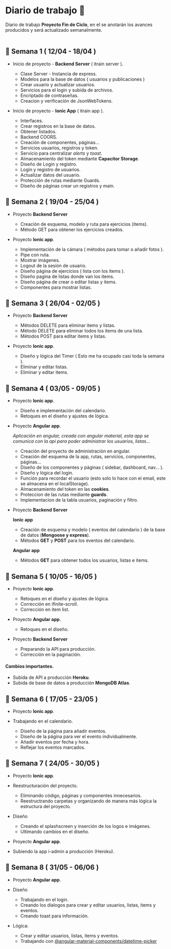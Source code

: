 # Diario de trabajo :notebook:

Diario de trabajo **Proyecto Fin de Ciclo**, en el se anotarán los avances producidos y será actualizado semanalmente.
<br>
<br>

## :calendar: Semana **1** ( 12/04 - 18/04 )

-   Inicio de proyecto - **Backend Server** ( itrain server ).

    -   Clase Server - Instancia de express.
    -   Modelos para la base de datos ( usuarios y publicaciones )
    -   Crear usuario y actualizar usuarios.
    -   Servicios para el login y subida de archivos.
    -   Encriptado de contraseñas.
    -   Creacion y verificación de JsonWebTokens.

*   Inicio de proyecto - **Ionic App** ( itrain app ).

    -   Interfaces.
    -   Crear registros en la base de datos.
    -   Obtener listados.
    -   Backend COORS.
    -   Creación de componentes, páginas...
    -   Servicios usuarios, registros y token.
    -   Servicio para centralizar _alerts_ y _toast_.
    -   Almacenamiento del token mediante **Capacitor Storage**.
    -   Diseño de Login y registro.
    -   Login y registro de usuarios.
    -   Actualizar datos del usuario.
    -   Protección de rutas mediante Guards.
    -   Diseño de páginas crear un registros y main.

## :calendar: Semana **2** ( 19/04 - 25/04 )

-   Proyecto **Backend Server**

    -   Creación de esquema, modelo y ruta para ejercicios (items).
    -   Método GET para obtener los ejercicios creados.

-   Proyecto **Ionic app**.

    -   Implementación de la cámara ( métodos para tomar o añadir fotos ).
    -   Pipe con ruta.
    -   Mostrar imágenes.
    -   Logout de la sesión de usuario.
    -   Diseño página de ejercicios ( lista con los items ).
    -   Diseño pagina de listas donde van los items.
    -   Diseño página de crear o editar listas y items.
    -   Componentes para mostrar listas.

## :calendar: Semana **3** ( 26/04 - 02/05 )

-   Proyecto **Backend Server**

    -   Métodos DELETE para eliminar items y listas.
    -   Método DELETE para eliminar todos los items de una lista.
    -   Métodos POST para editar items y listas.

-   Proyecto **Ionic app**.

    -   Diseño y lógica del Timer ( Esto me ha ocupado casi toda la semana ).
    -   Eliminar y editar listas.
    -   Eliminar y editar items.

## :calendar: Semana **4** ( 03/05 - 09/05 )

-   Proyecto **Ionic app**.

    -   Diseño e implementación del calendario.
    -   Retoques en el diseño y ajustes de lógica.

-   Proyecto **Angular app**.

    _Aplicación en angular, creada con angular material, esta app se comunica con la api para poder administrar los usuarios, listas..._

    -   Creación del proyecto de administración en angular.
    -   Creación del esquema de la app, rutas, servicios, componentes, páginas...
    -   Diseño de los componentes y páginas ( sidebar, dashboard, nav... ).
    -   Diseño y lógica del login.
    -   Función para recordar el usuario (esto solo lo hace con el email, este se almacena en el localStorage).
    -   Almacenamiento del token en las **cookies**.
    -   Proteccion de las rutas mediante **guards**.
    -   Implementacion de la tabla usuarios, paginación y filtro.

-   Proyecto **Backend Server**

    **Ionic app**

    -   Creación de esquema y modelo ( eventos del calendario ) de la base de datos (**Mongoose y express**).
    -   Métodos **GET** y **POST** para los eventos del calendario.

    **Angular app**

    -   Métodos **GET** para obtener todos los usuarios, listas e items.

## :calendar: Semana **5** ( 10/05 - 16/05 )

-   Proyecto **Ionic app**.

    -   Retoques en el diseño y ajustes de lógica.
    -   Corrección en ifinite-scroll.
    -   Corrección en item list.

-   Proyecto **Angular app**.

    -   Retoques en el diseño.

-   Proyecto **Backend Server**

    -   Preparando la API para producción.
    -   Corrección en la paginación.

#### Cambios importantes.

-   Subida de API a producción **Heroku**.
-   Subida de base de datos a producción **MongoDB Atlas**.

## :calendar: Semana **6** ( 17/05 - 23/05 )

-   Proyecto **Ionic app**.

-   Trabajando en el calendario.
    -   Diseño de la página para añadir eventos.
    -   Diseño de la página para ver el evento individualmente.
    -   Añadir eventos por fecha y hora.
    -   Reflejar los eventos marcados.

## :calendar: Semana **7** ( 24/05 - 30/05 )

-   Proyecto **Ionic app**.

-   Reestructuración del proyecto.

    -   Eliminando código, páginas y componentes innecesarios.
    -   Reestructrando carpetas y organizando de manera más lógica la estructura del proyecto.

-   Diseño

    -   Creando el splashscreen y inserción de los logos e imágenes.
    -   Ultimando cambios en el diseño.

-   Proyecto **Angular app**.

-   Subiendo la app i-admin a producción (Heroku).

## :calendar: Semana **8** ( 31/05 - 06/06 )

-   Proyecto **Angular app**.

-   Diseño

    -   Trabajando en el login.
    -   Creando los dialogos para crear y editar usuarios, listas, items y eventos.
    -   Creando toast para información.

-   Lógica:
    -   Crear y editar usuarios, listas, items y eventos.
    -   Trabajando con [@angular-material-components/datetime-picker](https://www.npmjs.com/package/@angular-material-components/datetime-picker)
